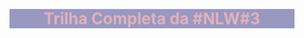 <style>
.h1 { color:#ffbababa;
background: #0066; text-align:center;}
</style>


&nbsp;

<h1 class="h1"> Trilha Completa da #NLW#3 </h1>

